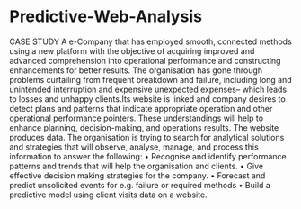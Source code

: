 # Predictive-Web-Analysis
CASE STUDY
A e-Company that has employed smooth, connected methods using a new platform with the objective of acquiring improved and advanced comprehension into operational performance and constructing enhancements for better results. The organisation has gone through problems curtailing from frequent breakdown and failure, including long and unintended interruption and expensive unexpected expenses– which leads to losses and unhappy clients.Its website is linked and company desires to detect plans and patterns that indicate appropriate operation and other operational performance pointers. These understandings will help to enhance planning, decision-making, and operations results. The website produces data. The organisation is trying to search for analytical solutions and strategies that will observe, analyse, manage, and process this information to answer the following: 
• Recognise and identify performance patterns and trends that will help the organisation and clients.
• Give effective decision making strategies for the company.
• Forecast and predict unsolicited events for e.g. failure or required methods
• Build a predictive model using client visits data on a website.
